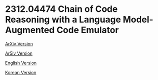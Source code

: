 # 2312.04474 Chain of Code Reasoning with a Language Model-Augmented Code Emulator

[ArXiv Version](https://arxiv.org/abs/2312.04474)

[Ar5iv Version](https://ar5iv.org/abs/2312.04474)

[English Version](https://raw.githack.com/kh-kim/arxiv-translator/master/papers/2312.04474/paper.en.html)

[Korean Version](https://raw.githack.com/kh-kim/arxiv-translator/master/papers/2312.04474/paper.ko.html)